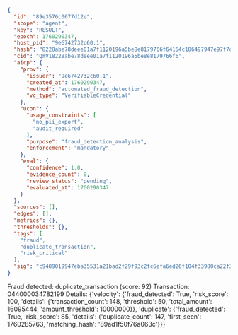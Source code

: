 ```json
{
  "id": "89e3576c0677d12e",
  "scope": "agent",
  "key": "RESULT",
  "epoch": 1760290347,
  "host_pid": "9e6742732c60:1",
  "hash": "8228abe78deee01a7f1120196a5be8e8179766f64154c186497947e97f7dbffd",
  "cid": "QmV18228abe78deee01a7f1120196a5be8e8179766f6",
  "aicp": {
    "prov": {
      "issuer": "9e6742732c60:1",
      "created_at": 1760290347,
      "method": "automated_fraud_detection",
      "vc_type": "VerifiableCredential"
    },
    "ucon": {
      "usage_constraints": [
        "no_pii_export",
        "audit_required"
      ],
      "purpose": "fraud_detection_analysis",
      "enforcement": "mandatory"
    },
    "eval": {
      "confidence": 1.0,
      "evidence_count": 0,
      "review_status": "pending",
      "evaluated_at": 1760290347
    }
  },
  "sources": [],
  "edges": [],
  "metrics": {},
  "thresholds": {},
  "tags": [
    "fraud",
    "duplicate_transaction",
    "risk_critical"
  ],
  "sig": "c9489019947eba35531a21bad2f29f93c2fc6efa6ed26f104f33980ca22f37a5"
}
```

Fraud detected: duplicate_transaction (score: 92)
Transaction: 044000034782199
Details: {'velocity': {'fraud_detected': True, 'risk_score': 100, 'details': {'transaction_count': 148, 'threshold': 50, 'total_amount': 16095444, 'amount_threshold': 10000000}}, 'duplicate': {'fraud_detected': True, 'risk_score': 85, 'details': {'duplicate_count': 147, 'first_seen': 1760285763, 'matching_hash': '89ad1f50f76a063c'}}}